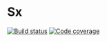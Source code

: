 # Sx
[![Build status](https://Sx.pablosichert.com/builds/master/badge-build.svg)](https://github.com/PabloSichert/Sx/tree/gh-pages/builds/master)
[![Code coverage](https://Sx.pablosichert.com/builds/master/badge-coverage.svg)](https://github.com/PabloSichert/Sx/tree/gh-pages/builds/master)
